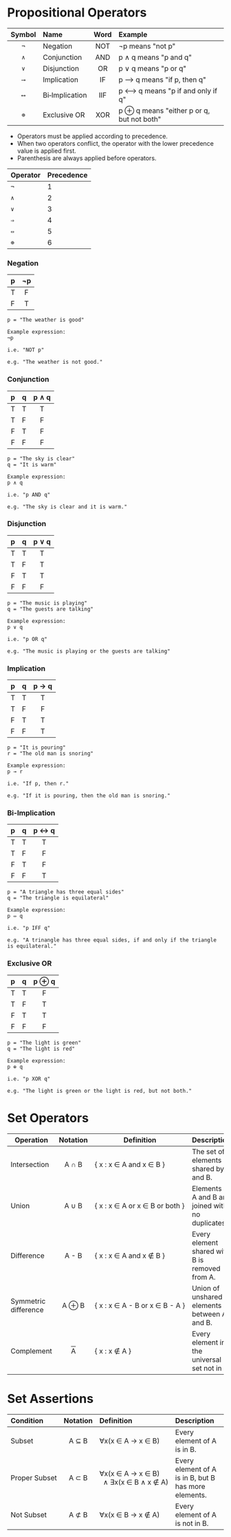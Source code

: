 # Propositional Operators

| Symbol | Name                  | Word | Example                                   |
|:------:|:--------------------- |:----:|:----------------------------------------- |
|  `¬`   | Negation              | NOT  | ¬p means "not p"                          |
|  `∧`   | Conjunction           | AND  | p ∧ q means "p and q"                     |
|  `∨`   | Disjunction           |  OR  | p ∨ q means "p or q"                      |
|  `⟶`   | Implication           |  IF  | p ⟶ q means "if p, then q"                |
|  `⟷`   | Bi&#x2011;Implication | IIF  | p ⟷ q means "p if and only if q"          |
|  `⊕`   | Exclusive OR          | XOR  | p ⊕ q means "either p or q, but not both" |

- Operators must be applied according to precedence.
- When two operators conflict, the operator with the lower precedence value is applied first.
- Parenthesis are always applied before operators.

| Operator | Precedence |
| --- | --- |
| `¬` | 1 |
| `∧` | 2 |
| `∨` | 3 |
| `⇒` | 4 |
| `⇔` | 5 |
| `⊕` | 6 |

### Negation

| p   | ¬p  |
| --- |:---:|
| T   |  F  |
| F   |  T  |

```
p = "The weather is good"

Example expression:
¬p

i.e. "NOT p"

e.g. "The weather is not good."
```

### Conjunction

|  p  | q   | p ∧ q |
|:---:| --- |:-----:|
|  T  | T   |   T   |
|  T  | F   |   F   |
|  F  | T   |   F   |
|  F  | F   |   F   |

```
p = "The sky is clear"
q = "It is warm"

Example expression:
p ∧ q

i.e. "p AND q"

e.g. "The sky is clear and it is warm."
```

### Disjunction

|  p  | q   | p ∨ q |
|:---:| --- |:-----:|
|  T  | T   |   T   |
|  T  | F   |   T   |
|  F  | T   |   T   |
|  F  | F   |   F   |

```
p = "The music is playing"
q = "The guests are talking"

Example expression:
p ∨ q

i.e. "p OR q"

e.g. "The music is playing or the guests are talking"
```

### Implication

| p   | q   | p → q |
| --- | --- |:-----:|
| T   | T   |   T   |
| T   | F   |   F   |
| F   | T   |   T   |
| F   | F   |   T   |

```
p = "It is pouring"
r = "The old man is snoring"

Example expression: 
p → r

i.e. "If p, then r."

e.g. "If it is pouring, then the old man is snoring."
```


### Bi-Implication

|  p  | q   | p ↔ q |
|:---:| --- |:-----:|
|  T  | T   |   T   |
|  T  | F   |   F   |
|  F  | T   |   F   |
|  F  | F   |   T   |

```
p = "A triangle has three equal sides"
q = "The triangle is equilateral"

Example expression: 
p ⇔ q

i.e. "p IFF q"

e.g. "A trinangle has three equal sides, if and only if the triangle is equilateral."
```

### Exclusive OR

|  p  |  q  | p ⊕ q |
|:---:|:---:|:-----:|
|  T  |  T  |   F   |
|  T  |  F  |   T   |
|  F  |  T  |   T   |
|  F  |  F  |   F   |

```
p = "The light is green"
q = "The light is red"

Example expression:
p ⊕ q

i.e. "p XOR q"

e.g. "The light is green or the light is red, but not both."
```

# Set Operators

| Operation            |                     Notation                      | Definition                                                                     |  Description                                                     |
| -------------------- |:-------------------------------------------------:| ------------------------------------------------------------------------------- | ----------------------------------------------------- |
| Intersection         |                       A ∩ B                       | { x : x ∈ A and x ∈ B }                                                         | The set of elements shared by A and B.                                                      |
| Union                |                       A ∪ B                       | <span style="white-space: nowrap;">{ x : x ∈ A or x ∈ B or both }</span>        | Elements of A and B are joined with no duplicates.    |
| Difference           |                       A - B                       | { x : x ∈ A and x ∉ B }                                                         | Every element shared with B is removed from A.        |
| Symmetric difference |                       A ⊕ B                       | <span style="white-space: nowrap;">{ x : x ∈ A - B or x ∈ B - A }</span>        | Union of unshared elements between A and B.              |
| Complement           | <span style="text-decoration: overline;">A</span> | { x : x ∉ A }                                                                   | Every element in the universal set not in A.          |

# Set Assertions

| Condition     | Notation | Definition                                                                                  | Description                                           |
|:------------- |:--------:|:------------------------------------------------------------------------------------------- |:----------------------------------------------------- |
| Subset        |  A ⊆ B   | ∀x(x ∈ A → x ∈ B)                                                                           | Every element of A is in B.                           |
| <span style="white-space: nowrap;">Proper Subset</span> |  A ⊂ B   | <span style="white-space: nowrap;">∀x(x ∈ A → x ∈ B)<br />&nbsp; ∧ ∃x(x ∈ B ∧ x ∉ A)</span> | Every element of A is in B,  but B has more elements. |
| Not Subset    |  A ⊄ B   | ∀x(x ∈ B → x ∉ A)                                                                           | Every element of A is not in B.                       |

